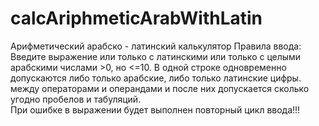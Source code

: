 # calcAriphmeticArabWithLatin

Арифметический арабско - латинский калькулятор
                            Правила ввода:
                    Введите выражение или только с латинскими или только с целыми арабскими числами >0, но <=10.
                    В одной строке одновременно допускаются либо только арабские, либо только латинские цифры.
                    между операторами и операндами и после них допускается сколько угодно пробелов и табуляций.                                        
                    При ошибке в выражении будет выполнен повторный цикл ввода!!!
